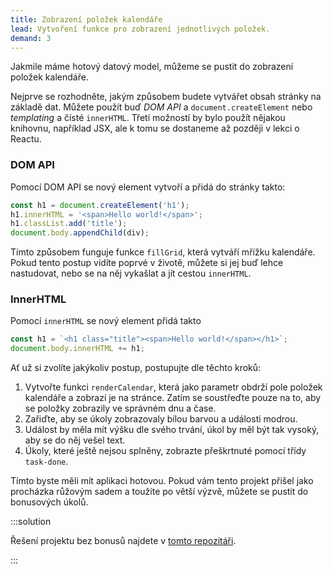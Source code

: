 ```yaml
---
title: Zobrazení položek kalendáře
lead: Vytvoření funkce pro zobrazení jednotlivých položek.
demand: 3
---
```


Jakmile máme hotový datový model, můžeme se pustit do zobrazení položek kalendáře.

Nejprve se rozhodněte, jakým způsobem budete vytvářet obsah stránky na základě dat. Můžete použít buď _DOM API_ a `document.createElement` nebo _templating_ a čísté `innerHTML`. Třetí možností by bylo použít nějakou knihovnu, například JSX, ale k tomu se dostaneme až později v lekci o Reactu.

### DOM API

Pomocí DOM API se nový element vytvoří a přidá do stránky takto:

```ts
const h1 = document.createElement('h1');
h1.innerHTML = '<span>Hello world!</span>';
h1.classList.add('title');
document.body.appendChild(div);
```

Tímto způsobem funguje funkce `fillGrid`, která vytváří mřížku kalendáře. Pokud tento postup vidíte poprvé v životě, můžete si jej buď lehce nastudovat, nebo se na něj vykašlat a jít cestou `innerHTML`.

### InnerHTML

Pomocí `innerHTML` se nový element přidá takto

```ts
const h1 = `<h1 class="title"><span>Hello world!</span></h1>`;
document.body.innerHTML += h1;
```

Ať už si zvolíte jakýkoliv postup, postupujte dle těchto kroků:

1. Vytvořte funkci `renderCalendar`, která jako parametr obdrží pole položek kalendáře a zobrazí je na stránce. Zatím se soustřeďte pouze na to, aby se položky zobrazily ve správném dnu a čase.
1. Zařiďte, aby se úkoly zobrazovaly bílou barvou a události modrou.
1. Událost by měla mít výšku dle svého trvání, úkol by měl být tak vysoký, aby se do něj vešel text.
1. Úkoly, které ještě nejsou splněny, zobrazte přeškrtnuté pomocí třídy `task-done`.

Tímto byste měli mít aplikaci hotovou. Pokud vám tento projekt přišel jako procházka růžovým sadem a toužíte po větší výzvě, můžete se pustit do bonusových úkolů.

:::solution

Řešení projektu bez bonusů najdete v [tomto repozitáři](https://github.com/kodim-vyuka/cviceni-kalendar-reseni).

:::
